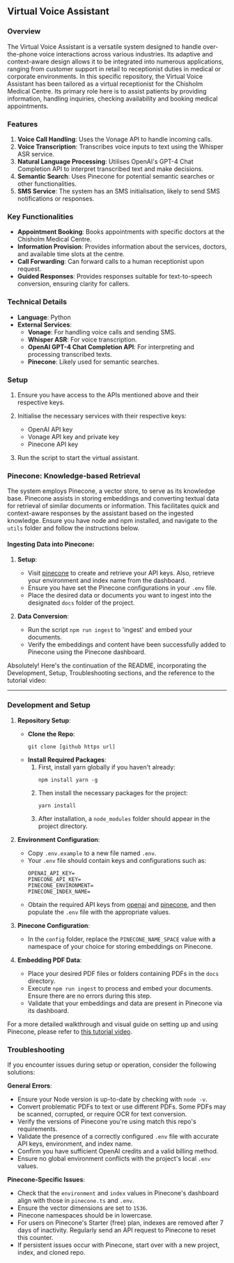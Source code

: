 ## Virtual Voice Assistant

### Overview

The Virtual Voice Assistant is a versatile system designed to handle over-the-phone voice interactions across various industries. Its adaptive and context-aware design allows it to be integrated into numerous applications, ranging from customer support in retail to receptionist duties in medical or corporate environments. In this specific repository, the Virtual Voice Assistant has been tailored as a virtual receptionist for the Chisholm Medical Centre. Its primary role here is to assist patients by providing information, handling inquiries, checking availability and booking medical appointments.

### Features

1. **Voice Call Handling**: Uses the Vonage API to handle incoming calls.
2. **Voice Transcription**: Transcribes voice inputs to text using the Whisper ASR service.
3. **Natural Language Processing**: Utilises OpenAI's GPT-4 Chat Completion API to interpret transcribed text and make decisions.
4. **Semantic Search**: Uses Pinecone for potential semantic searches or other functionalities.
5. **SMS Service**: The system has an SMS initialisation, likely to send SMS notifications or responses.

### Key Functionalities

- **Appointment Booking**: Books appointments with specific doctors at the Chisholm Medical Centre.
- **Information Provision**: Provides information about the services, doctors, and available time slots at the centre.
- **Call Forwarding**: Can forward calls to a human receptionist upon request.
- **Guided Responses**: Provides responses suitable for text-to-speech conversion, ensuring clarity for callers.

### Technical Details

- **Language**: Python
- **External Services**:
  - **Vonage**: For handling voice calls and sending SMS.
  - **Whisper ASR**: For voice transcription.
  - **OpenAI GPT-4 Chat Completion API**: For interpreting and processing transcribed texts.
  - **Pinecone**: Likely used for semantic searches.

### Setup

1. Ensure you have access to the APIs mentioned above and their respective keys.
2. Initialise the necessary services with their respective keys:

   - OpenAI API key
   - Vonage API key and private key
   - Pinecone API key

3. Run the script to start the virtual assistant.

### Pinecone: Knowledge-based Retrieval

The system employs Pinecone, a vector store, to serve as its knowledge base. Pinecone assists in storing embeddings and converting textual data for retrieval of similar documents or information. This facilitates quick and context-aware responses by the assistant based on the ingested knowledge. Ensure you have node and npm installed, and navigate to the `utils` folder and follow the instructions below.

#### Ingesting Data into Pinecone:

1. **Setup**:

   - Visit [pinecone](https://pinecone.io/) to create and retrieve your API keys. Also, retrieve your environment and index name from the dashboard.
   - Ensure you have set the Pinecone configurations in your `.env` file.
   - Place the desired data or documents you want to ingest into the designated `docs` folder of the project.

2. **Data Conversion**:
   - Run the script `npm run ingest` to 'ingest' and embed your documents.
   - Verify the embeddings and content have been successfully added to Pinecone using the Pinecone dashboard.

Absolutely! Here's the continuation of the README, incorporating the Development, Setup, Troubleshooting sections, and the reference to the tutorial video:

---

### Development and Setup

1. **Repository Setup**:

   - **Clone the Repo**:
     ```
     git clone [github https url]
     ```
   - **Install Required Packages**:
     1. First, install yarn globally if you haven't already:
        ```
        npm install yarn -g
        ```
     2. Then install the necessary packages for the project:
        ```
        yarn install
        ```
     3. After installation, a `node_modules` folder should appear in the project directory.

2. **Environment Configuration**:
   - Copy `.env.example` to a new file named `.env`.
   - Your `.env` file should contain keys and configurations such as:
     ```
     OPENAI_API_KEY=
     PINECONE_API_KEY=
     PINECONE_ENVIRONMENT=
     PINECONE_INDEX_NAME=
     ```
   - Obtain the required API keys from [openai](https://help.openai.com/en/articles/4936850-where-do-i-find-my-secret-api-key) and [pinecone](https://pinecone.io/), and then populate the `.env` file with the appropriate values.
3. **Pinecone Configuration**:

   - In the `config` folder, replace the `PINECONE_NAME_SPACE` value with a namespace of your choice for storing embeddings on Pinecone.

4. **Embedding PDF Data**:
   - Place your desired PDF files or folders containing PDFs in the `docs` directory.
   - Execute `npm run ingest` to process and embed your documents. Ensure there are no errors during this step.
   - Validate that your embeddings and data are present in Pinecone via its dashboard.

For a more detailed walkthrough and visual guide on setting up and using Pinecone, please refer to [this tutorial video](https://www.youtube.com/watch?v=ih9PBGVVOO4).

### Troubleshooting

If you encounter issues during setup or operation, consider the following solutions:

**General Errors**:

- Ensure your Node version is up-to-date by checking with `node -v`.
- Convert problematic PDFs to text or use different PDFs. Some PDFs may be scanned, corrupted, or require OCR for text conversion.
- Verify the versions of Pinecone you're using match this repo's requirements.
- Validate the presence of a correctly configured `.env` file with accurate API keys, environment, and index name.
- Confirm you have sufficient OpenAI credits and a valid billing method.
- Ensure no global environment conflicts with the project's local `.env` values.

**Pinecone-Specific Issues**:

- Check that the `environment` and `index` values in Pinecone's dashboard align with those in `pinecone.ts` and `.env`.
- Ensure the vector dimensions are set to `1536`.
- Pinecone namespaces should be in lowercase.
- For users on Pinecone's Starter (free) plan, indexes are removed after 7 days of inactivity. Regularly send an API request to Pinecone to reset this counter.
- If persistent issues occur with Pinecone, start over with a new project, index, and cloned repo.
